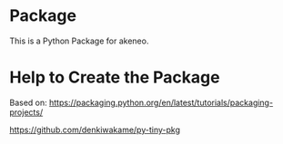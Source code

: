 # Package
This is a Python Package for akeneo.

# Help to Create the Package
Based on:
https://packaging.python.org/en/latest/tutorials/packaging-projects/

https://github.com/denkiwakame/py-tiny-pkg